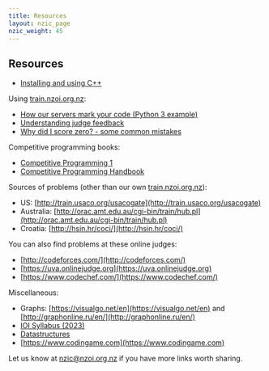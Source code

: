 ```yaml
---
title: Resources
layout: nzic_page
nzic_weight: 45
---
```


## Resources

- [Installing and using C++](cpp-install-instructions.pdf)

Using [train.nzoi.org.nz](https://train.nzoi.org.nz):

- [How our servers mark your code (Python 3 example)](how-judging-works-python3.pdf)
- [Understanding judge feedback](understanding-judge-feedback.pdf)
- [Why did I score zero? - some common mistakes](why-did-i-score-zero.pdf)

Competitive programming books:

- [Competitive Programming 1](https://www.comp.nus.edu.sg/~stevenha/myteaching/competitive_programming/cp1.pdf)
- [Competitive Programming Handbook](https://cses.fi/book/book.pdf)

Sources of problems (other than our own [train.nzoi.org.nz](https://train.nzoi.org.nz)):

- US: [http://train.usaco.org/usacogate](http://train.usaco.org/usacogate)
- Australia: [http://orac.amt.edu.au/cgi-bin/train/hub.pl](http://orac.amt.edu.au/cgi-bin/train/hub.pl)
- Croatia: [http://hsin.hr/coci/](http://hsin.hr/coci/)

You can also find problems at these online judges:

- [http://codeforces.com/](http://codeforces.com/)
- [https://uva.onlinejudge.org](https://uva.onlinejudge.org)
- [https://www.codechef.com/](https://www.codechef.com/)

Miscellaneous:

- Graphs: [https://visualgo.net/en](https://visualgo.net/en) and [http://graphonline.ru/en/](http://graphonline.ru/en/)
- [IOI Syllabus (2023)](https://ioinformatics.org/files/ioi-syllabus-2023.pdf)
- [Datastructures](https://www.cs.usfca.edu/~galles/visualization/Algorithms.html)
- [https://www.codingame.com](https://www.codingame.com)


Let us know at [nzic@nzoi.org.nz](mailto:nzic@nzoi.org.nz) if you have more links worth sharing.
